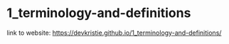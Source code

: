 # 1_terminology-and-definitions
link to website: https://devkristie.github.io/1_terminology-and-definitions/
